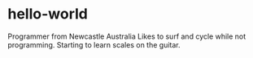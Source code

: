 # hello-world
Programmer from Newcastle Australia
Likes to surf and cycle while not programming.
Starting to learn scales on the guitar.

